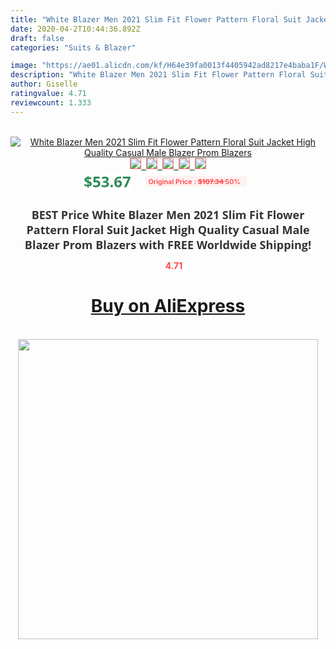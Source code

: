 ```yaml
---
title: "White Blazer Men 2021 Slim Fit Flower Pattern Floral Suit Jacket High Quality Casual Male Blazer Prom Blazers"
date: 2020-04-2T10:44:36.892Z
draft: false
categories: "Suits & Blazer"

image: "https://ae01.alicdn.com/kf/H64e39fa0013f4405942ad8217e4baba1F/White-Blazer-Men-2021-Slim-Fit-Flower-Pattern-Floral-Suit-Jacket-High-Quality-Casual-Male-Blazer.jpg"
description: "White Blazer Men 2021 Slim Fit Flower Pattern Floral Suit Jacket High Quality Casual Male Blazer Prom Blazers"
author: Giselle
ratingvalue: 4.71
reviewcount: 1.333
---
```

<br>
<div style="text-align: center;">
<a href="https://s.click.aliexpress.com/e/_AcRoDf" target="_blank" rel="nofollow noopener noreferrer"><img alt="White Blazer Men 2021 Slim Fit Flower Pattern Floral Suit Jacket High Quality Casual Male Blazer Prom Blazers" class="magnifier-image" src="https://ae01.alicdn.com/kf/H64e39fa0013f4405942ad8217e4baba1F/White-Blazer-Men-2021-Slim-Fit-Flower-Pattern-Floral-Suit-Jacket-High-Quality-Casual-Male-Blazer.jpg_640x640.jpg">
<br>
<img style="border:1px solid salmon" src="https://ae01.alicdn.com/kf/H64e39fa0013f4405942ad8217e4baba1F/White-Blazer-Men-2021-Slim-Fit-Flower-Pattern-Floral-Suit-Jacket-High-Quality-Casual-Male-Blazer.jpg_120x120.jpg">&nbsp;&nbsp;<img style="border:1px solid salmon" src="https://ae01.alicdn.com/kf/H3ad60a65243647f4827a952c85062e33d/White-Blazer-Men-2021-Slim-Fit-Flower-Pattern-Floral-Suit-Jacket-High-Quality-Casual-Male-Blazer.jpg_120x120.jpg">&nbsp;&nbsp;<img style="border:1px solid salmon" src="https://ae01.alicdn.com/kf/H56008e41bc504e93be1741f6c14b886an/White-Blazer-Men-2021-Slim-Fit-Flower-Pattern-Floral-Suit-Jacket-High-Quality-Casual-Male-Blazer.jpg_120x120.jpg">&nbsp;&nbsp;<img style="border:1px solid salmon" src="https://ae01.alicdn.com/kf/H4bd4835e86f54ae996710c156dd2419bZ/White-Blazer-Men-2021-Slim-Fit-Flower-Pattern-Floral-Suit-Jacket-High-Quality-Casual-Male-Blazer.jpg_120x120.jpg">&nbsp;&nbsp;<img style="border:1px solid salmon" src="https://ae01.alicdn.com/kf/H6cafae7014794bc3b2e0d43c8b2f6bedG/White-Blazer-Men-2021-Slim-Fit-Flower-Pattern-Floral-Suit-Jacket-High-Quality-Casual-Male-Blazer.jpg_120x120.jpg"></a></div><br0>
<div style="text-align: center;"><span style="background-color: white; border: 0px; box-sizing: border-box; color: seagreen; display: inline-block; font-family: &quot;open sans&quot; , &quot;arial&quot; , &quot;helvetica&quot; , sans-serif , &quot;heiti&quot;; font-size: 24px; font-stretch: inherit; font-weight: 700; line-height: inherit; margin: 0px 10px 0px 0px; padding: 0px; vertical-align: middle;">$53.67 </span>
<span style="background: rgb(255 , 241 , 241); border-radius: 3px; border: 0px; box-sizing: border-box; color: #ff4747; display: inline-block; font-family: inherit; font-size: 12px; font-stretch: inherit; font-style: inherit; font-variant: inherit; font-weight: 600; line-height: inherit; margin: 0px; padding: 2px 5px; transform: scale(0.9); vertical-align: middle;">Original Price : <b style="text-decoration: line-through;">$107.34 </b> 50%&nbsp;&nbsp;</span></div>
<h1 style="color: #333333; display: inline-block; font-family: &quot;open sans&quot; , &quot;arial&quot; , &quot;helvetica&quot; , sans-serif , &quot;heiti&quot;; font-size: 18px; font-stretch: inherit; font-weight: 700; text-align: center;">BEST Price White Blazer Men 2021 Slim Fit Flower Pattern Floral Suit Jacket High Quality Casual Male Blazer Prom Blazers with FREE Worldwide Shipping!</h1>
<div style="color: #ff4747; text-align: center;">
<img src="https://4.bp.blogspot.com/-M0ZcTcb-5uY/XleCXlxnR4I/AAAAAAAAAEc/OrjgMkXV1oMQFaCRZj5HQwOCBcu3w1FegCPcBGAYYCw/s1600/star.png" style="height: 15px;">&nbsp;<b>4.71</b></div>
<div class="button_cont" align="center"><a class="buynow_a" href="https://s.click.aliexpress.com/e/_AcRoDf" target="_blank" rel="nofollow noopener noreferrer"><H1>Buy on AliExpress</H1></a></div><br>
<div class="separator" style="clear: both; text-align: center;">
<img src="https://lh3.googleusercontent.com/-pTy5HemUv9M/XlePHvY0dAI/AAAAAAAAAE4/0nX5iRUoIWY8eMW9Dpxeirr157OZliDIgCLcBGAsYHQ/s1600/badge.gif" width="480">
</div>
